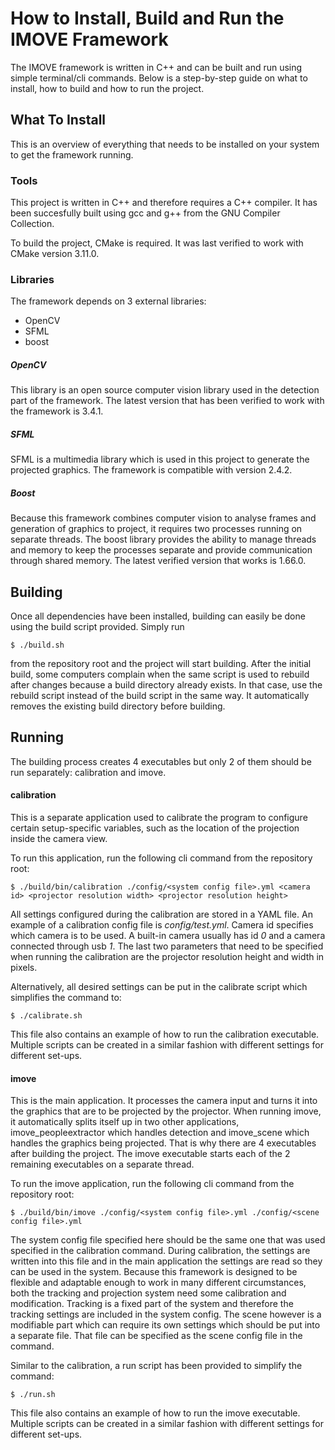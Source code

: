# How to Install, Build and Run the IMOVE Framework

The IMOVE framework is written in C++ and can be built and run using simple terminal/cli commands. Below is a step-by-step guide on what to install, how to build and how to run the project. 

## What To Install

This is an overview of everything that needs to be installed on your system to get the framework running.

### Tools
This project is written in C++ and therefore requires a C++ compiler. It has been succesfully built using gcc and g++ from the GNU Compiler Collection.

To build the project, CMake is required. It was last verified to work with CMake version 3.11.0.

### Libraries
The framework depends on 3 external libraries:
- OpenCV
- SFML
- boost

##### OpenCV
This library is an open source computer vision library used in the detection part of the framework. The latest version that has been verified to work with the framework is 3.4.1.

##### SFML
SFML is a multimedia library which is used in this project to generate the projected graphics. The framework is compatible with version 2.4.2.

##### Boost
Because this framework combines computer vision to analyse frames and generation of graphics to project, it requires two processes running on separate threads. The boost library provides the ability to manage threads and memory to keep the processes separate and provide communication through shared memory. The latest verified version that works is 1.66.0.


## Building

Once all dependencies have been installed, building can easily be done using the build script provided. Simply run
```
$ ./build.sh
```
from the repository root and the project will start building. After the initial build, some computers complain when the same script is used to rebuild after changes because a build directory already exists. In that case, use the rebuild script instead of the build script in the same way. It automatically removes the existing build directory before building. 

## Running
The building process creates 4 executables but only 2 of them should be run separately: calibration and imove.

#### calibration
This is a separate application used to calibrate the program to configure certain setup-specific variables, such as the location of the projection inside the camera view.

To run this application, run the following cli command from the repository root:
```
$ ./build/bin/calibration ./config/<system config file>.yml <camera id> <projector resolution width> <projector resolution height>
```
All settings configured during the calibration are stored in a YAML file. An example of a calibration config file is *config/test.yml*. Camera id specifies which camera is to be used. A built-in camera usually has id *0* and a camera connected through usb *1*. The last two parameters that need to be specified when running the calibration are the projector resolution height and width in pixels.   

Alternatively, all desired settings can be put in the calibrate script which simplifies the command to:
```
$ ./calibrate.sh
```
This file also contains an example of how to run the calibration executable. Multiple scripts can be created in a similar fashion with different settings for different set-ups.

#### imove
This is the main application. It processes the camera input and turns it into the graphics that are to be projected by the projector. When running imove, it automatically splits itself up in two other applications, imove_peopleextractor which handles detection and imove_scene which handles the graphics being projected. That is why there are 4 executables after building the project. The imove executable starts each of the 2 remaining executables on a separate thread.

To run the imove application, run the following cli command from the repository root:
```
$ ./build/bin/imove ./config/<system config file>.yml ./config/<scene config file>.yml
```
The system config file specified here should be the same one that was used specified in the calibration command. During calibration, the settings are written into this file and in the main application the settings are read so they can be used in the system. Because this framework is designed to be flexible and adaptable enough to work in many different circumstances, both the tracking and projection system need some calibration and modification. Tracking is a fixed part of the system and therefore the tracking settings are included in the system config. The scene however is a modifiable part which can require its own settings which should be put into a separate file. That file can be specified as the scene config file in the command. 

Similar to the calibration, a run script has been provided to simplify the command:
```
$ ./run.sh
```
This file also contains an example of how to run the imove executable. Multiple scripts can be created in a similar fashion with different settings for different set-ups.
